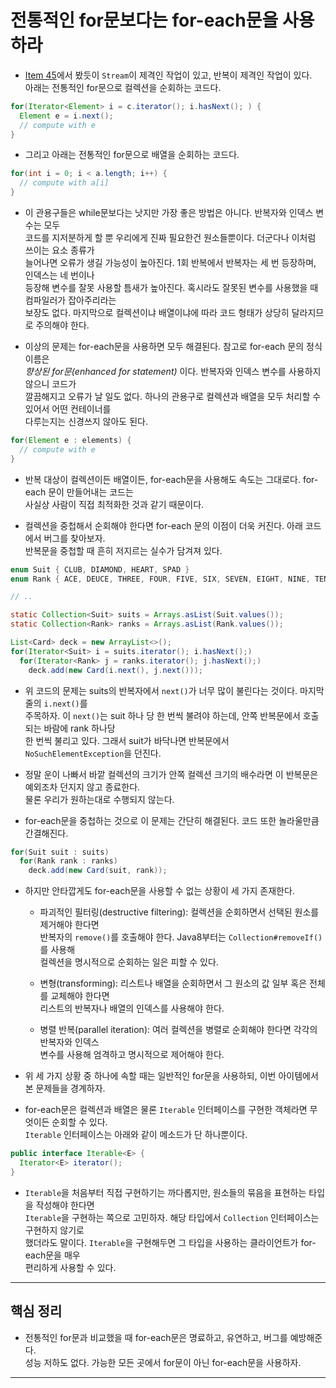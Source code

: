 # 전통적인 for문보다는 for-each문을 사용하라

- [Item 45](https://github.com/sang-w0o/Study/blob/master/Programming%20Paradigm/Effective%20Java/6.%20%EB%9E%8C%EB%8B%A4%EC%99%80%20%EC%8A%A4%ED%8A%B8%EB%A6%BC/Item%2045.%20%EC%8A%A4%ED%8A%B8%EB%A6%BC%EC%9D%80%20%EC%A3%BC%EC%9D%98%ED%95%B4%EC%84%9C%20%EC%82%AC%EC%9A%A9%ED%95%98%EB%9D%BC.md)에서 봤듯이 `Stream`이 제격인 작업이 있고, 반복이 제격인 작업이 있다.  
  아래는 전통적인 for문으로 컬렉션을 순회하는 코드다.

```java
for(Iterator<Element> i = c.iterator(); i.hasNext(); ) {
  Element e = i.next();
  // compute with e
}
```

- 그리고 아래는 전통적인 for문으로 배열을 순회하는 코드다.

```java
for(int i = 0; i < a.length; i++) {
  // compute with a[i]
}
```

- 이 관용구들은 while문보다는 낫지만 가장 좋은 방법은 아니다. 반복자와 인덱스 변수는 모두  
  코드를 지저분하게 할 뿐 우리에게 진짜 필요한건 원소들뿐이다. 더군다나 이처럼 쓰이는 요소 종류가  
  늘어나면 오류가 생길 가능성이 높아진다. 1회 반복에서 반복자는 세 번 등장하며, 인덱스는 네 번이나  
  등장해 변수를 잘못 사용할 틈새가 높아진다. 혹시라도 잘못된 변수를 사용했을 때 컴파일러가 잡아주리라는  
  보장도 없다. 마지막으로 컬렉션이냐 배열이냐에 따라 코드 형태가 상당히 달라지므로 주의해야 한다.

- 이상의 문제는 for-each문을 사용하면 모두 해결된다. 참고로 for-each 문의 정식 이름은  
  _향상된 for문(enhanced for statement)_ 이다. 반복자와 인덱스 변수를 사용하지 않으니 코드가  
  깔끔해지고 오류가 날 일도 없다. 하나의 관용구로 컬렉션과 배열을 모두 처리할 수 있어서 어떤 컨테이너를  
  다루는지는 신경쓰지 않아도 된다.

```java
for(Element e : elements) {
  // compute with e
}
```

- 반복 대상이 컬렉션이든 배열이든, for-each문을 사용해도 속도는 그대로다. for-each 문이 만들어내는 코드는  
  사실상 사람이 직접 최적화한 것과 같기 때문이다.

- 컬렉션을 중첩해서 순회해야 한다면 for-each 문의 이점이 더욱 커진다. 아래 코드에서 버그를 찾아보자.  
  반복문을 중첩할 때 흔히 저지르는 실수가 담겨져 있다.

```java
enum Suit { CLUB, DIAMOND, HEART, SPAD }
enum Rank { ACE, DEUCE, THREE, FOUR, FIVE, SIX, SEVEN, EIGHT, NINE, TEN, JACK, QUEEN, KING }

// ..

static Collection<Suit> suits = Arrays.asList(Suit.values());
static Collection<Rank> ranks = Arrays.asList(Rank.values());

List<Card> deck = new ArrayList<>();
for(Iterator<Suit> i = suits.iterator(); i.hasNext();)
  for(Iterator<Rank> j = ranks.iterator(); j.hasNext();)
    deck.add(new Card(i.next(), j.next()));
```

- 위 코드의 문제는 suits의 반복자에서 `next()`가 너무 많이 불린다는 것이다. 마지막 줄의 `i.next()`를  
  주목하자. 이 `next()`는 suit 하나 당 한 번씩 불려야 하는데, 안쪽 반복문에서 호출되는 바람에 rank 하나당  
  한 번씩 불리고 있다. 그래서 suit가 바닥나면 반복문에서 `NoSuchElementException`을 던진다.

- 정말 운이 나빠서 바깥 컬렉션의 크기가 안쪽 컬렉션 크기의 배수라면 이 반복문은 예외조차 던지지 않고 종료한다.  
  물론 우리가 원하는대로 수행되지 않는다.

- for-each문을 중첩하는 것으로 이 문제는 간단히 해결된다. 코드 또한 놀라울만큼 간결해진다.

```java
for(Suit suit : suits)
  for(Rank rank : ranks)
    deck.add(new Card(suit, rank));
```

- 하지만 안타깝게도 for-each문을 사용할 수 없는 상황이 세 가지 존재한다.

  - 파괴적인 필터링(destructive filtering): 컬렉션을 순회하면서 선택된 원소를 제거해야 한다면  
    반복자의 `remove()`를 호출해야 한다. Java8부터는 `Collection#removeIf()`를 사용해  
    컬렉션을 명시적으로 순회하는 일은 피할 수 있다.

  - 변형(transforming): 리스트나 배열을 순회하면서 그 원소의 값 일부 혹은 전체를 교체해야 한다면  
    리스트의 반복자나 배열의 인덱스를 사용해야 한다.

  - 병렬 반복(parallel iteration): 여러 컬렉션을 병렬로 순회해야 한다면 각각의 반복자와 인덱스  
    변수를 사용해 엄격하고 명시적으로 제어해야 한다.

- 위 세 가지 상황 중 하나에 속할 때는 일반적인 for문을 사용하되, 이번 아이템에서 본 문제들을 경계하자.

- for-each문은 컬렉션과 배열은 물론 `Iterable` 인터페이스를 구현한 객체라면 무엇이든 순회할 수 있다.  
  `Iterable` 인터페이스는 아래와 같이 메소드가 단 하나뿐이다.

```java
public interface Iterable<E> {
  Iterator<E> iterator();
}
```

- `Iterable`을 처음부터 직접 구현하기는 까다롭지만, 원소들의 묶음을 표현하는 타입을 작성해야 한다면  
  `Iterable`을 구현하는 쪽으로 고민하자. 해당 타입에서 `Collection` 인터페이스는 구현하지 않기로  
  했더라도 말이다. `Iterable`을 구현해두면 그 타입을 사용하는 클라이언트가 for-each문을 매우  
  편리하게 사용할 수 있다.

---

## 핵심 정리

- 전통적인 for문과 비교했을 때 for-each문은 명료하고, 유연하고, 버그를 예방해준다.  
  성능 저하도 없다. 가능한 모든 곳에서 for문이 아닌 for-each문을 사용하자.

---
